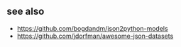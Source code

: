## see also

- https://github.com/bogdandm/json2python-models
- https://github.com/jdorfman/awesome-json-datasets
